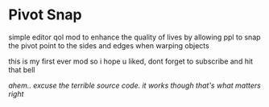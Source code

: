 # Pivot Snap

simple editor qol mod to enhance the quality of lives by allowing ppl to snap the pivot point to the sides and edges when warping objects

this is my first ever mod so i hope u liked, dont forget to subscribe and hit that bell


*ahem.. excuse the terrible source code. it works though that's what matters right*
